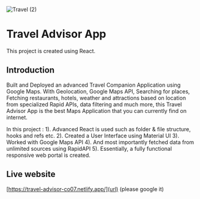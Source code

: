 ![Travel (2)](https://user-images.githubusercontent.com/61210025/129095087-8ec018e3-1cd2-4c55-8ffc-77da12d84308.png)

# Travel Advisor App

This project is created using React.

## Introduction

Built and Deployed an advanced Travel Companion Application using Google Maps. With Geolocation, Google Maps API, Searching for places, Fetching restaurants, hotels, weather and attractions based on location from specialized Rapid APIs, data filtering and much more, this Travel Advisor App is the best Maps Application that you can currently find on internet.

In this project :
1). Advanced React is used such as folder & file structure, hooks and refs etc.
2). Created a User Interface using Material UI
3). Worked with Google Maps API
4). And most importantly fetched data from unlimited sources using RapidAPI
5). Essentially, a fully functional responsive web portal is created.

## Live website
[https://travel-advisor-co07.netlify.app/](url) (please google it)


